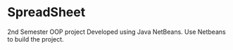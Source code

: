 # SpreadSheet
2nd Semester OOP project
Developed using Java NetBeans. Use Netbeans to build the project.
